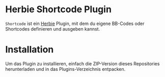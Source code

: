 # Herbie Shortcode Plugin

`Shortcode` ist ein [Herbie](http://github.com/getherbie/herbie) Plugin, mit dem du eigene BB-Codes oder Shortcodes definieren und ausgeben kannst.

# Installation

Um das Plugin zu installieren, einfach die ZIP-Version dieses Repositories herunterladen und in das Plugins-Verzeichnis entpacken.
